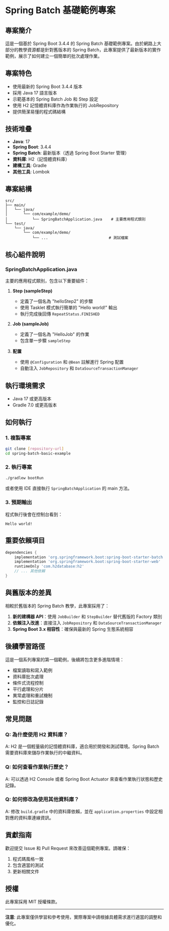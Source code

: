 # Spring Batch 基礎範例專案

## 專案簡介

這是一個基於 Spring Boot 3.4.4 的 Spring Batch 基礎範例專案。由於網路上大部分的教學資源都是針對舊版本的 Spring Batch，此專案提供了最新版本的實作範例，展示了如何建立一個簡單的批次處理作業。

## 專案特色

- 使用最新的 Spring Boot 3.4.4 版本
- 採用 Java 17 語言版本
- 示範基本的 Spring Batch Job 和 Step 設定
- 使用 H2 記憶體資料庫作為作業執行的 JobRepository
- 提供簡潔易懂的程式碼結構

## 技術堆疊

- **Java**: 17
- **Spring Boot**: 3.4.4
- **Spring Batch**: 最新版本（透過 Spring Boot Starter 管理）
- **資料庫**: H2（記憶體資料庫）
- **建構工具**: Gradle
- **其他工具**: Lombok

## 專案結構

```
src/
├── main/
│   └── java/
│       └── com/example/demo/
│           └── SpringBatchApplication.java    # 主要應用程式類別
└── test/
    └── java/
        └── com/example/demo/
            └── ...                           # 測試檔案
```

## 核心組件說明

### SpringBatchApplication.java

主要的應用程式類別，包含以下重要組件：

1. **Step (sampleStep)**
   - 定義了一個名為 "helloStep2" 的步驟
   - 使用 Tasklet 模式執行簡單的 "Hello world!" 輸出
   - 執行完成後回傳 `RepeatStatus.FINISHED`

2. **Job (sampleJob)**
   - 定義了一個名為 "HelloJob" 的作業
   - 包含單一步驟 `sampleStep`

3. **配置**
   - 使用 `@Configuration` 和 `@Bean` 註解進行 Spring 配置
   - 自動注入 `JobRepository` 和 `DataSourceTransactionManager`

## 執行環境需求

- Java 17 或更高版本
- Gradle 7.0 或更高版本

## 如何執行

### 1. 複製專案
```bash
git clone [repository-url]
cd spring-batch-basic-example
```

### 2. 執行專案
```bash
./gradlew bootRun
```

或者使用 IDE 直接執行 `SpringBatchApplication` 的 main 方法。

### 3. 預期輸出
程式執行後會在控制台看到：
```
Hello world!
```

## 重要依賴項目

```gradle
dependencies {
    implementation 'org.springframework.boot:spring-boot-starter-batch'
    implementation 'org.springframework.boot:spring-boot-starter-web'
    runtimeOnly 'com.h2database:h2'
    // ... 其他依賴
}
```

## 與舊版本的差異

相較於舊版本的 Spring Batch 教學，此專案採用了：

1. **新的建構器 API**：使用 `JobBuilder` 和 `StepBuilder` 替代舊版的 Factory 類別
2. **依賴注入改進**：直接注入 `JobRepository` 和 `DataSourceTransactionManager`
3. **Spring Boot 3.x 相容性**：確保與最新的 Spring 生態系統相容

## 後續學習路徑

這是一個系列專案的第一個範例，後續將包含更多進階情境：

- 檔案讀取和寫入範例
- 資料庫批次處理
- 條件式流程控制
- 平行處理和分片
- 異常處理和重試機制
- 監控和日誌記錄

## 常見問題

### Q: 為什麼使用 H2 資料庫？
A: H2 是一個輕量級的記憶體資料庫，適合用於開發和測試環境。Spring Batch 需要資料庫來儲存作業執行的中繼資料。

### Q: 如何查看作業執行歷史？
A: 可以透過 H2 Console 或者 Spring Boot Actuator 來查看作業執行狀態和歷史記錄。

### Q: 如何修改為使用其他資料庫？
A: 修改 `build.gradle` 中的資料庫依賴，並在 `application.properties` 中設定相對應的資料庫連線資訊。

## 貢獻指南

歡迎提交 Issue 和 Pull Request 來改善這個範例專案。請確保：

1. 程式碼風格一致
2. 包含適當的測試
3. 更新相關文件

## 授權

此專案採用 MIT 授權條款。

---

**注意**: 此專案僅供學習和參考使用，實際專案中請根據具體需求進行適當的調整和優化。